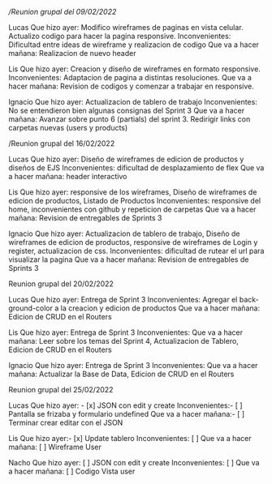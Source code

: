 */Reunion grupal del 09/02/2022*

Lucas
Que hizo ayer: Modifico wireframes  de paginas en vista celular. Actualizo codigo para hacer la pagina responsive.
Inconvenientes: Dificultad entre ideas de wireframe y realizacion de codigo
Que va a hacer mañana: Realizacion de nuevo header

Lis
Que hizo ayer: Creacion y diseño de wireframes en formato responsive.
Inconvenientes: Adaptacion de pagina a distintas resoluciones.
Que va a hacer mañana: Revision de codigos y comenzar a trabajar en responsive.

Ignacio
Que hizo ayer: Actualizacion de tablero de trabajo
Inconvenientes: No se entendieron bien algunas consignas del Sprint 3
Que va a hacer mañana: Avanzar sobre punto 6 (partials) del sprint 3. Redirigir links con carpetas nuevas (users y products)

/Reunion grupal del 16/02/2022

Lucas
Que hizo ayer: Diseño de wireframes de edicion de productos y diseños de EJS
Inconvenientes: dificultad de desplazamiento de flex
Que va a hacer mañana: header interactivo

Lis
Que hizo ayer: responsive de los wireframes, Diseño de wireframes de edicion de productos, Listado de Productos
Inconvenientes: responsive del home, inconvenientes con github y repeticion de carpetas
Que va a hacer mañana: Revision de entregables de Sprints 3

Ignacio
Que hizo ayer: Actualizacion de tablero de trabajo, Diseño de wireframes de edicion de productos, responsive de wireframes de Login y register, actualizacion de css.
Inconvenientes: dificultad de rutear el url para visualizar la pagina
Que va a hacer mañana: Revision de entregables de Sprints 3

Reunion grupal del 20/02/2022

Lucas 
Que hizo ayer: Entrega de Sprint 3 
Inconvenientes: Agregar el back-ground-color a la creacion y edicion de productos 
Que va a hacer mañana: Edicion de CRUD en el Routers

Lis 
Que hizo ayer: Entrega de Sprint 3 
Inconvenientes: 
Que va a hacer mañana: Leer sobre los temas del Sprint 4, Actualizacion de Tablero, Edicion de CRUD en el Routers

Ignacio 
Que hizo ayer: Entrega de Sprint 3 
Inconvenientes: 
Que va a hacer mañana: Actualizar la Base de Data, Edicion de CRUD en el Routers

Reunion grupal del 25/02/2022

Lucas 
Que hizo ayer: - [x] JSON con edit y create 
Inconvenientes:- [ ] Pantalla se frizaba y formulario undefined
Que va a hacer mañana:- [ ] Terminar crear editar con el JSON

Lis
Que hizo ayer:- [x] Update tablero
Inconvenientes: [ ] 
Que va a hacer mañana: [ ] Wireframe User

Nacho
Que hizo ayer: [ ] JSON con edit y create 
Inconvenientes: [ ] 
Que va a hacer mañana: [ ] Codigo Vista user


